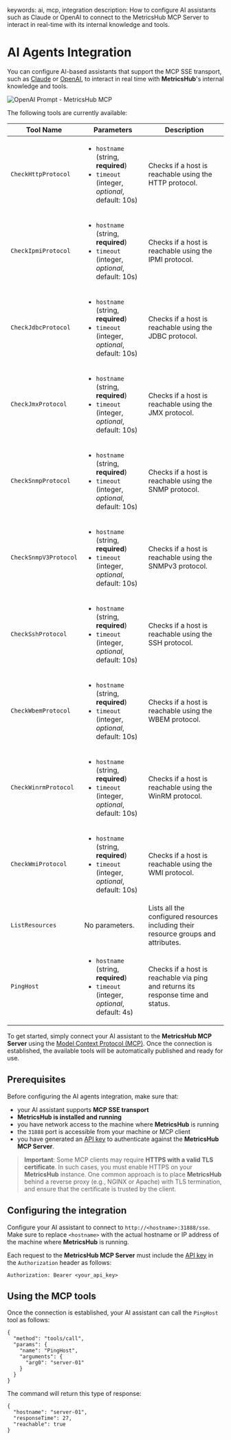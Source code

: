 keywords: ai, mcp, integration
description: How to configure AI assistants such as Claude or OpenAI to connect to the MetricsHub MCP Server to interact in real-time with its internal knowledge and tools.

# AI Agents Integration

<!-- MACRO{toc|fromDepth=1|toDepth=2|id=toc} -->

You can configure AI-based assistants that support the MCP SSE transport, such as [Claude](https://claude.ai/) or [OpenAI](https://openai.com/), to interact in real time with **MetricsHub**'s internal knowledge and tools.

![OpenAI Prompt - MetricsHub MCP](../images/metricshub-mcp-openai.png)

The following tools are currently available:

| Tool Name             | Parameters                                                                                                 | Description                                                                        |
| --------------------- | ---------------------------------------------------------------------------------------------------------- | ---------------------------------------------------------------------------------- |
| `CheckHttpProtocol`   | <ul><li>`hostname` (string, **required**)</li> <li>`timeout` (integer, _optional_, default: 10s)</li></ul> | Checks if a host is reachable using the HTTP protocol.                             |
| `CheckIpmiProtocol`   | <ul><li>`hostname` (string, **required**)</li> <li>`timeout` (integer, _optional_, default: 10s)</li></ul> | Checks if a host is reachable using the IPMI protocol.                             |
| `CheckJdbcProtocol`   | <ul><li>`hostname` (string, **required**)</li> <li>`timeout` (integer, _optional_, default: 10s)</li></ul> | Checks if a host is reachable using the JDBC protocol.                             |
| `CheckJmxProtocol`    | <ul><li>`hostname` (string, **required**)</li> <li>`timeout` (integer, _optional_, default: 10s)</li></ul> | Checks if a host is reachable using the JMX protocol.                              |
| `CheckSnmpProtocol`   | <ul><li>`hostname` (string, **required**)</li> <li>`timeout` (integer, _optional_, default: 10s)</li></ul> | Checks if a host is reachable using the SNMP protocol.                             |
| `CheckSnmpV3Protocol` | <ul><li>`hostname` (string, **required**)</li> <li>`timeout` (integer, _optional_, default: 10s)</li></ul> | Checks if a host is reachable using the SNMPv3 protocol.                           |
| `CheckSshProtocol`    | <ul><li>`hostname` (string, **required**)</li> <li>`timeout` (integer, _optional_, default: 10s)</li></ul> | Checks if a host is reachable using the SSH protocol.                              |
| `CheckWbemProtocol`   | <ul><li>`hostname` (string, **required**)</li> <li>`timeout` (integer, _optional_, default: 10s)</li></ul> | Checks if a host is reachable using the WBEM protocol.                             |
| `CheckWinrmProtocol`  | <ul><li>`hostname` (string, **required**)</li> <li>`timeout` (integer, _optional_, default: 10s)</li></ul> | Checks if a host is reachable using the WinRM protocol.                            |
| `CheckWmiProtocol`    | <ul><li>`hostname` (string, **required**)</li> <li>`timeout` (integer, _optional_, default: 10s)</li></ul> | Checks if a host is reachable using the WMI protocol.                              |
| `ListResources`       | No parameters.                                                                                             | Lists all the configured resources including their resource groups and attributes. |
| `PingHost`            | <ul><li>`hostname` (string, **required**)</li> <li>`timeout` (integer, _optional_, default: 4s)</li></ul>  | Checks if a host is reachable via ping and returns its response time and status.   |

To get started, simply connect your AI assistant to the **MetricsHub MCP Server** using the [Model Context Protocol (MCP)](https://modelcontextprotocol.io). Once the connection is established, the available tools will be automatically published and ready for use.

## Prerequisites

Before configuring the AI agents integration, make sure that:

* your AI assistant supports **MCP SSE transport**
* **MetricsHub is installed and running**
* you have network access to the machine where **MetricsHub** is running
* the `31888` port is accessible from your machine or MCP client
* you have generated an [API key](../security/api-keys.md) to authenticate against the **MetricsHub MCP Server**.

> **Important**: Some MCP clients may require **HTTPS with a valid TLS certificate**. In such cases, you must enable HTTPS on your **MetricsHub** instance. One common approach is to place **MetricsHub** behind a reverse proxy (e.g., NGINX or Apache) with TLS termination, and ensure that the certificate is trusted by the client.

## Configuring the integration

Configure your AI assistant to connect to `http://<hostname>:31888/sse`. Make sure to replace `<hostname>` with the actual hostname or IP address of the machine where **MetricsHub** is running.

Each request to the **MetricsHub MCP Server** must include the [API key](../security/api-keys.md) in the `Authorization` header as follows:

```
Authorization: Bearer <your_api_key>
```

## Using the MCP tools

Once the connection is established, your AI assistant can call the `PingHost` tool as follows:

```
{
  "method": "tools/call",
  "params": {
    "name": "PingHost",
    "arguments": {
      "arg0": "server-01"
    }
  }
}
```

The command will return this type of response:

```
{
  "hostname": "server-01",
  "responseTime": 27,
  "reachable": true
}
```
